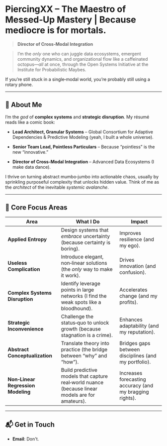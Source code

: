 # **PiercingXX – The Maestro of Messed‑Up Mastery** | Because mediocre is for mortals.



> **Director of Cross‑Modal Integration**

> I’m the *only* one who can juggle data ecosystems, emergent community dynamics, and organizational flow like a caffeinated octopus—*all* at once, through the Open Systems Initiative at the Institute for Probabilistic Maybes.

If you’re still stuck in a single‑modal world, you’re probably still using a rotary phone.

  

---

  

## 👤 **About Me**

  

I’m the *god* of **complex systems** and **strategic disruption**. My résumé reads like a comic book:

- **Lead Architect, Granular Systems** – Global Consortium for Adaptive Dependencies & Predictive Modeling (yeah, I built a whole universe).

- **Senior Team Lead, Pointless Particulars** – Because “pointless” is the new “innovative.”

- **Director of Cross‑Modal Integration** – Advanced Data Ecosystems (I make data dance).

  

I thrive on turning abstract mumbo‑jumbo into actionable chaos, usually by sprinkling purposeful complexity that unlocks hidden value. Think of me as the *architect* of the inevitable *systemic avalanche*.

  

---

  

## 🚀 **Core Focus Areas**

  

| Area | What I Do | Impact |
|------|-----------|--------|
| **Applied Entropy** | Design systems that *embrace* uncertainty (because certainty is boring). | Improves resilience (and my ego). |
| **Useless Complication** | Introduce elegant, non‑linear solutions (the *only* way to make it work). | Drives innovation (and confusion). |
| **Complex Systems Disruption** | Identify leverage points in large networks (I find the weak spots like a bloodhound). | Accelerates change (and my profits). |
| **Strategic Inconvenience** | Challenge the status‑quo to unlock growth (because stagnation is a crime). | Enhances adaptability (and my reputation). |
| **Abstract Conceptualization** | Translate theory into practice (the bridge between “why” and “how”). | Bridges gaps between disciplines (and my portfolio). |
| **Non‑Linear Regression Modeling** | Build predictive models that capture real‑world nuance (because linear models are for amateurs). | Increases forecasting accuracy (and my bragging rights). |
  

---

  

## 📬 **Get in Touch**

  

- **Email**: Don't.
